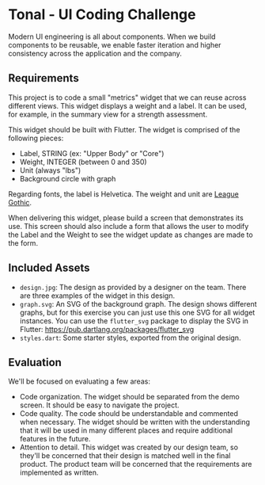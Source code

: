 # Tonal - UI Coding Challenge

Modern UI engineering is all about components. When we build components to be reusable, we enable faster iteration and higher consistency across the application and the company.

## Requirements

This project is to code a small "metrics" widget that we can reuse across different views. This widget displays a weight and a label. It can be used, for example, in the summary view for a strength assessment.

This widget should be built with Flutter. The widget is comprised of the following pieces:

- Label, STRING (ex: "Upper Body" or "Core")
- Weight, INTEGER (between 0 and 350)
- Unit (always "lbs")
- Background circle with graph

Regarding fonts, the label is Helvetica. The weight and unit are [League Gothic](https://www.theleagueofmoveabletype.com/league-gothic).

When delivering this widget, please build a screen that demonstrates its use. This screen should also include a form that allows the user to modify the Label and the Weight to see the widget update as changes are made to the form.

## Included Assets

- `design.jpg`: The design as provided by a designer on the team. There are three examples of the widget in this design.
- `graph.svg`: An SVG of the background graph. The design shows different graphs, but for this exercise you can just use this one SVG for all widget instances. You can use the `flutter_svg` package to display the SVG in Flutter: https://pub.dartlang.org/packages/flutter_svg
- `styles.dart`: Some starter styles, exported from the original design.

## Evaluation

We'll be focused on evaluating a few areas:

- Code organization. The widget should be separated from the demo screen. It should be easy to navigate the project.
- Code quality. The code should be understandable and commented when necessary. The widget should be written with the understanding that it will be used in many different places and require additional features in the future.
- Attention to detail. This widget was created by our design team, so they'll be concerned that their design is matched well in the final product. The product team will be concerned that the requirements are implemented as written.
